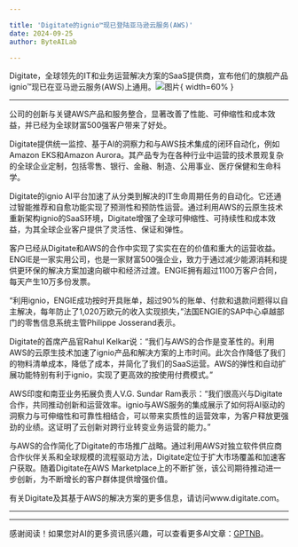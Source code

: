 ```yaml
---

title: 'Digitate的ignio™现已登陆亚马逊云服务(AWS)'
date: 2024-09-25
author: ByteAILab

---
```


Digitate，全球领先的IT和业务运营解决方案的SaaS提供商，宣布他们的旗舰产品ignio™现已在亚马逊云服务(AWS)上通用。![图片](https://ai-techpark.com/wp-content/uploads/2024/09/Digitat-960x540.jpg){ width=60% }

---
公司的创新与关键AWS产品和服务整合，显著改善了性能、可伸缩性和成本效益，并已经为全球财富500强客户带来了好处。

Digitate提供统一监控、基于AI的洞察力和与AWS技术集成的闭环自动化，例如Amazon EKS和Amazon Aurora。其产品专为在各种行业中运营的技术景观复杂的全球企业定制，包括零售、银行、金融、制造、公用事业、医疗保健和生命科学。

Digitate的ignio AI平台加速了从分类到解决的IT生命周期任务的自动化。它还通过智能推荐和自愈功能实现了预测性和预防性运营。通过利用AWS的云原生技术重新架构ignio的SaaS环境，Digitate增强了全球可伸缩性、可持续性和成本效益，为其全球企业客户提供了灵活性、保证和弹性。

客户已经从Digitate和AWS的合作中实现了实实在在的价值和重大的运营收益。ENGIE是一家实用公司，也是一家财富500强企业，致力于通过减少能源消耗和提供更环保的解决方案加速向碳中和经济过渡。ENGIE拥有超过1100万客户合同，每天产生10万多份发票。

“利用ignio，ENGIE成功按时开具账单，超过90%的账单、付款和退款问题得以自主解决，每年防止了1,020万欧元的收入实现损失，”法国ENGIE的SAP中心卓越部门的零售信息系统主管Philippe Josserand表示。

Digitate的首席产品官Rahul Kelkar说：“我们与AWS的合作是变革性的。利用AWS的云原生技术加速了ignio产品和解决方案的上市时间。此次合作降低了我们的物料清单成本，降低了成本，并简化了我们的SaaS运营。AWS的弹性和自动扩展功能特别有利于ignio，实现了更高效的按使用付费模式。”

AWS印度和南亚业务拓展负责人V.G. Sundar Ram表示：“我们很高兴与Digitate合作，共同推动创新和运营效率。ignio与AWS服务的集成展示了如何将AI驱动的洞察力与可伸缩性和可靠性相结合，可以带来实质性的运营效率，为客户释放更强劲的业绩。这证明了云创新对跨行业转变业务运营的能力。”

与AWS的合作简化了Digitate的市场推广战略。通过利用AWS对独立软件供应商合作伙伴关系和全球规模的流程驱动方法，Digitate定位于扩大市场覆盖和加速客户获取。随着Digitate在AWS Marketplace上的不断扩张，该公司期待推动进一步创新，为不断增长的客户群体提供增强价值。

有关Digitate及其基于AWS的解决方案的更多信息，请访问www.digitate.com。


---
---
感谢阅读！如果您对AI的更多资讯感兴趣，可以查看更多AI文章：[GPTNB](https://gptnb.com)。